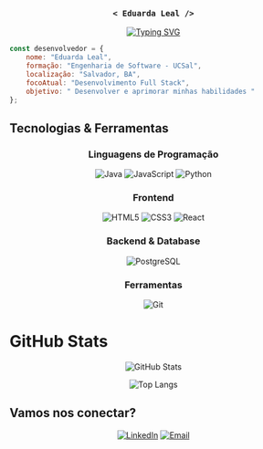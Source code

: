 <div align="center">

### `< Eduarda Leal />`

[![Typing SVG](https://readme-typing-svg.herokuapp.com?font=Fira+Code&pause=1000&color=00D9FF&center=true&vCenter=true&width=600&lines=Bem-vindo+ao+meu+universo+de+c%C3%B3digo!;Estudante+de+Eng.+Software+%7C+UCSal)](https://git.io/typing-svg)

</div>

```javascript
const desenvolvedor = {
    nome: "Eduarda Leal",
    formação: "Engenharia de Software - UCSal",
    localização: "Salvador, BA",
    focoAtual: "Desenvolvimento Full Stack",
    objetivo: " Desenvolver e aprimorar minhas habilidades "
};
```

## Tecnologias & Ferramentas

<div align="center">

###  Linguagens de Programação

![Java](https://img.shields.io/badge/Java-ED8B00?style=for-the-badge&logo=openjdk&logoColor=white)
![JavaScript](https://img.shields.io/badge/JavaScript-F7DF1E?style=for-the-badge&logo=javascript&logoColor=black)
![Python](https://img.shields.io/badge/Python-3776AB?style=for-the-badge&logo=python&logoColor=white)

### Frontend

![HTML5](https://img.shields.io/badge/HTML5-E34F26?style=for-the-badge&logo=html5&logoColor=white)
![CSS3](https://img.shields.io/badge/CSS3-1572B6?style=for-the-badge&logo=css3&logoColor=white)
![React](https://img.shields.io/badge/React-20232A?style=for-the-badge&logo=react&logoColor=61DAFB)

### Backend & Database

![PostgreSQL](https://img.shields.io/badge/PostgreSQL-316192?style=for-the-badge&logo=postgresql&logoColor=white)

###  Ferramentas

![Git](https://img.shields.io/badge/Git-F05032?style=for-the-badge&logo=git&logoColor=white)

</div>

# GitHub Stats

<div align="center">
  
  ![GitHub Stats](https://github-readme-stats.vercel.app/api?username=eduardaleall&show_icons=true&theme=tokyonight&hide_border=true&count_private=true)
  
  ![Top Langs](https://github-readme-stats.vercel.app/api/top-langs/?username=eduardaleall&layout=compact&theme=tokyonight&hide_border=true)

</div>

## Vamos nos conectar?

<div align="center">

[![LinkedIn](https://img.shields.io/badge/LinkedIn-0077B5?style=for-the-badge&logo=linkedin&logoColor=white)](https://www.linkedin.com/in/eduarda-leal-a85809337/)
[![Email](https://img.shields.io/badge/Email-D14836?style=for-the-badge&logo=gmail&logoColor=white)](mailto:eduarda.engsoftware@gmail.com)

</div>


